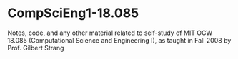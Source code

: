 # CompSciEng1-18.085
Notes, code, and any other material related to self-study of MIT OCW 18.085 (Computational Science and Engineering I), as taught in Fall 2008 by Prof. Gilbert Strang
